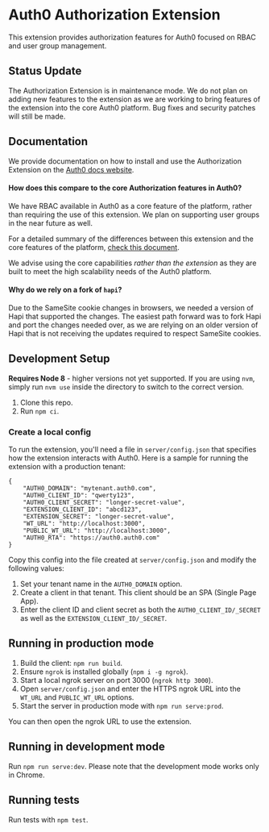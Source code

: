 # Auth0 Authorization Extension

This extension provides authorization features for Auth0 focused on RBAC and user group management.

## Status Update

The Authorization Extension is in maintenance mode. We do not plan on adding new features to the extension as we are working to bring features of the extension into the core Auth0 platform. Bug fixes and security patches will still be made.

## Documentation

We provide documentation on how to install and use the Authorization Extension on the [Auth0 docs website](https://auth0.com/docs/extensions/authorization-extension/v2).

#### How does this compare to the core Authorization features in Auth0?

We have RBAC available in Auth0 as a core feature of the platform, rather than requiring the use of this extension. We plan on supporting user groups in the near future as well.

For a detailed summary of the differences between this extension and the core features of the platform, [check this document](https://auth0.com/docs/authorization/concepts/core-vs-extension).

We advise using the core capabilities *rather than the extension* as they are built to meet the high scalability needs of the Auth0 platform.

#### Why do we rely on a fork of `hapi`?

Due to the SameSite cookie changes in browsers, we needed a version of Hapi that supported the changes. The easiest path forward was to fork Hapi and port the changes needed over, as we are relying on an older version of Hapi that is not receiving the updates required to respect SameSite cookies.

## Development Setup

**Requires Node 8** - higher versions not yet supported. If you are using `nvm`, simply run `nvm use` inside the directory to switch to the correct version.

1. Clone this repo.
2. Run `npm ci`.

### Create a local config

To run the extension, you'll need a file in `server/config.json` that specifies how the extension interacts with Auth0. Here is a sample for running the extension with a production tenant:

```
{
	"AUTH0_DOMAIN": "mytenant.auth0.com",
	"AUTH0_CLIENT_ID": "qwerty123",
	"AUTH0_CLIENT_SECRET": "longer-secret-value",
	"EXTENSION_CLIENT_ID": "abcd123",
	"EXTENSION_SECRET": "longer-secret-value",
	"WT_URL": "http://localhost:3000",
	"PUBLIC_WT_URL": "http://localhost:3000",
	"AUTH0_RTA": "https://auth0.auth0.com"
}
```

Copy this config into the file created at `server/config.json` and modify the following values:

1. Set your tenant name in the `AUTH0_DOMAIN` option.
2. Create a client in that tenant. This client should be an SPA (Single Page App).
3. Enter the client ID and client secret as both the `AUTH0_CLIENT_ID/_SECRET` as well as the `EXTENSION_CLIENT_ID/_SECRET`.

## Running in production mode

1. Build the client: `npm run build`.
2. Ensure `ngrok` is installed globally (`npm i -g ngrok`).
3. Start a local ngrok server on port 3000 (`ngrok http 3000`).
4. Open `server/config.json` and enter the HTTPS ngrok URL into the `WT_URL` and `PUBLIC_WT_URL` options.
5. Start the server in production mode with `npm run serve:prod`.

You can then open the ngrok URL to use the extension.

## Running in development mode

Run `npm run serve:dev`. Please note that the development mode works only in Chrome.

## Running tests

Run tests with `npm test`.

